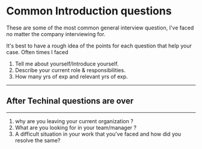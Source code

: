 # Common Introduction questions

These are some of the most common general interview question, I've faced no matter the company interviewing for.

It's best to have a rough idea of the points for each question that help your case. Often times I faced

1. Tell me about yourself/Introduce yourself.
1. Describe your current role & responsibilities.
1. How many yrs of exp and relevant yrs of exp.

---

## After Techinal questions are over

---

1. why are you leaving your current organization ?
1. What are you looking for in your team/manager ?
1. A difficult situation in your work that you've faced and how did you resolve the same?
